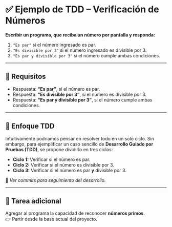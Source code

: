 # ✅ Ejemplo de TDD – Verificación de Números

**Escribir un programa, que reciba un número por pantalla y responda:**

1. `"Es par"` si el número ingresado es par.  
2. `"Es divisible por 3"` si el número ingresado es divisible por 3.  
3. `"Es par y divisible por 3"` si el número cumple ambas condiciones.

---

## 📝 Requisitos

- Respuesta: **“Es par”**, si el número es par.
- Respuesta: **“Es divisible por 3”**, si el número es divisible por 3.
- Respuesta: **“Es par y divisible por 3”**, si el número cumple ambas condiciones.

---

## 🔄 Enfoque TDD

Intuitivamente podríamos pensar en resolver todo en un solo ciclo. Sin embargo, para ejemplificar un caso sencillo de **Desarrollo Guiado por Pruebas (TDD)**, se propone dividirlo en tres ciclos:

- **Ciclo 1:** Verificar si el número es par.
- **Ciclo 2:** Verificar si el número es divisible por 3.
- **Ciclo 3:** Verificar si el número es par **y** divisible por 3.

📌 *Ver commits para seguimiento del desarrollo.*

---

## 🧠 Tarea adicional

Agregar al programa la capacidad de reconocer **números primos**.  
👉 Partir desde la base actual del proyecto.

